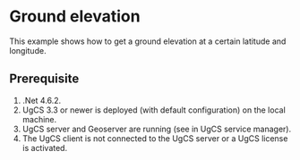 # Ground elevation
This example shows how to get a ground elevation at a certain latitude and longitude.
## Prerequisite
1. .Net 4.6.2.
1. UgCS 3.3 or newer is deployed (with default configuration) on the local machine.
1. UgCS server and Geoserver are running (see in UgCS service manager).
1. The UgCS client is not connected to the UgCS server or a UgCS license is activated.
